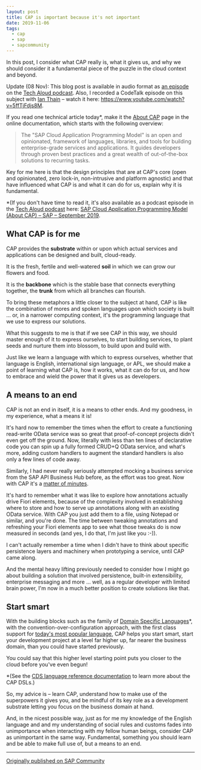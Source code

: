 ```yaml
---
layout: post
title: CAP is important because it's not important
date: 2019-11-06
tags:
  - cap
  - sap
  - sapcommunity
---
```

In this post, I consider what CAP really is, what it gives us, and why we should consider it a fundamental piece of the puzzle in the cloud context and beyond.

Update (08 Nov): This blog post is available in audio format as [an episode](https://anchor.fm/tech-aloud/episodes/CAP-is-important-because-its-not-important---6-Nov-2019---DJ-Adams-e8rg7s) on the [Tech Aloud podcast](https://qmacro.org/2019/09/17/new-podcast-tech-aloud/). Also, I recorded a CodeTalk episode on this subject with [Ian Thain](https://people.sap.com/ian.thain) – watch it here: <https://www.youtube.com/watch?v=5ffTjFdjs8M>.

If you read one technical article today\*, make it the [About CAP](https://cap.cloud.sap/docs/about/) page in the online documentation, which starts with the following overview:

> The "SAP Cloud Application Programming Model" is an open and opinionated, framework of languages, libraries, and tools for building enterprise-grade services and applications. It guides developers through proven best practices and a great wealth of out-of-the-box solutions to recurring tasks.

Key for me here is that the design principles that are at CAP's core (open and opinionated, zero lock-in, non-intrusive and platform agnostic) and that have influenced what CAP is and what it can do for us, explain why it is fundamental.

\*(If you don't have time to read it, it's also available as a podcast episode in the [Tech Aloud podcast](https://qmacro.org/2019/09/17/new-podcast-tech-aloud/) here: [SAP Cloud Application Programming Model (About CAP) – SAP – September 2019](https://anchor.fm/tech-aloud/episodes/SAP-Cloud-Application-Programming-Model-About-CAP---SAP---September-2019-e5f76p).

## What CAP is for me

CAP provides the **substrate** within or upon which actual services and applications can be designed and built, cloud-ready.

It is the fresh, fertile and well-watered **soil** in which we can grow our flowers and food.

It is the **backbone** which is the stable base that connects everything together, the **trunk** from which all branches can flourish.

To bring these metaphors a little closer to the subject at hand, CAP is like the combination of mores and spoken languages upon which society is built … or, in a narrower computing context, it's the programming language that we use to express our solutions.

What this suggests to me is that if we see CAP in this way, we should master enough of it to express ourselves, to start building services, to plant seeds and nurture them into blossom, to build upon and build with.

Just like we learn a language with which to express ourselves, whether that language is English, international sign language, or APL, we should make a point of learning what CAP is, how it works, what it can do for us, and how to embrace and wield the power that it gives us as developers.

## A means to an end

CAP is not an end in itself, it is a means to other ends. And my goodness, in my experience, what a means it is!

It's hard now to remember the times when the effort to create a functioning read-write OData service was so great that proof-of-concept projects didn't even get off the ground. Now, literally with less than ten lines of declarative code you can spin up a fully formed CRUD+Q OData service, and what's more, adding custom handlers to augment the standard handlers is also only a few lines of code away.

Similarly, I had never really seriously attempted mocking a business service from the SAP API Business Hub before, as the effort was too great. Now with CAP it's a [matter of minutes](https://developers.sap.com/tutorials/cap-cloudsdk-1-mock-service.html).

It's hard to remember what it was like to explore how annotations actually drive Fiori elements, because of the complexity involved in establishing where to store and how to serve up annotations along with an existing OData service. With CAP you just add them to a file, using Notepad or similar, and you're done. The time between tweaking annotations and refreshing your Fiori elements app to see what those tweaks do is now measured in seconds (and yes, I do that, I'm just like you :-)).

I can't actually remember a time when I didn't have to think about specific persistence layers and machinery when prototyping a service, until CAP came along.

And the mental heavy lifting previously needed to consider how I might go about building a solution that involved persistence, built-in extensibility, enterprise messaging and more … well, as a regular developer with limited brain power, I'm now in a much better position to create solutions like that.

<a name="start-smart"></a>
## Start smart

With the building blocks such as the family of [Domain Specific Languages](https://blogs.sap.com/2019/09/18/tech-aloud-podcast-an-introduction/#dsls)\*, with the convention-over-configuration approach, with the first class support for [today's most popular language](https://qmacro.org/2019/04/18/brief-thoughts-on-the-2019-stack-overflow-developer-survey-results/#languages), CAP helps you start smart, start your development project at a level far higher up, far nearer the business domain, than you could have started previously.

You could say that this higher level starting point puts you closer to the cloud before you've even begun!

\*(See the [CDS language reference documentation](https://cap.cloud.sap/docs/cds/) to learn more about the CAP DSLs.)

So, my advice is – learn CAP, understand how to make use of the superpowers it gives you, and be mindful of its key role as a development substrate letting you focus on the business domain at hand.

And, in the nicest possible way, just as for me my knowledge of the English language and and my understanding of social rules and customs fades into unimportance when interacting with my fellow human beings, consider CAP as unimportant in the same way. Fundamental, something you should learn and be able to make full use of, but a means to an end.

---

[Originally published on SAP Community](https://blogs.sap.com/2019/11/06/cap-is-important-because-its-not-important/)
